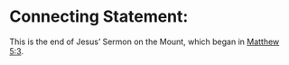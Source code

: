 # Connecting Statement:

This is the end of Jesus’ Sermon on the Mount, which began in [Matthew 5:3](../05/03.md).